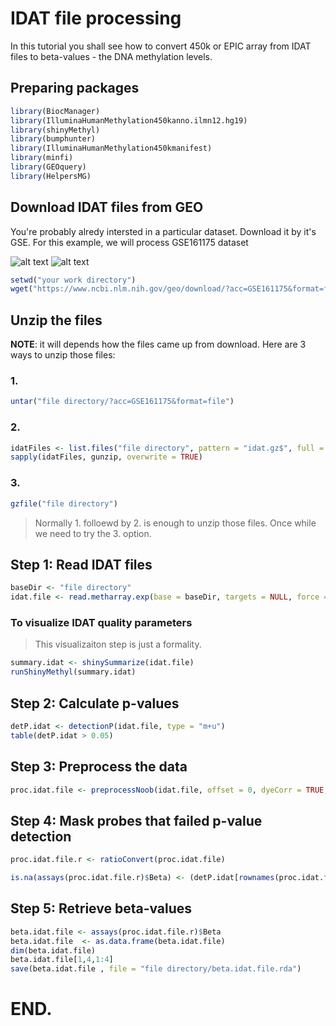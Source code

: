 # IDAT file processing 

In this tutorial you shall see how to convert 450k or EPIC array from IDAT files to beta-values - the DNA methylation levels. 

## Preparing packages 

```r
library(BiocManager)
library(IlluminaHumanMethylation450kanno.ilmn12.hg19)
library(shinyMethyl)
library(bumphunter)
library(IlluminaHumanMethylation450kmanifest)
library(minfi)
library(GEOquery)
library(HelpersMG)
```

## Download IDAT files from GEO 

You're probably alredy intersted in a particular dataset. Download it by it's GSE. For this example, we will process GSE161175 dataset 


![alt text](image_01_geo.png)
![alt text](image_02_geo.png)

```r
setwd("your work directory")
wget("https://www.ncbi.nlm.nih.gov/geo/download/?acc=GSE161175&format=file") 
```

## Unzip the files

**NOTE**: it will depends how the files came up from download. 
Here are 3 ways to unzip those files:

### 1.

```r
untar("file directory/?acc=GSE161175&format=file")
```

### 2.

```r
idatFiles <- list.files("file directory", pattern = "idat.gz$", full = TRUE, recursive = TRUE)
sapply(idatFiles, gunzip, overwrite = TRUE)
```

### 3.

```r
gzfile("file directory")
```
> Normally 1. folloewd by 2. is enough to unzip those files. Once while we need to try the 3. option. 


## Step 1: Read IDAT files 

```r
baseDir <- "file directory"  
idat.file <- read.metharray.exp(base = baseDir, targets = NULL, force = TRUE, recursive = T) 
```

### To visualize IDAT quality parameters 
> This visualizaiton step is just a formality.

```r
summary.idat <- shinySummarize(idat.file)
runShinyMethyl(summary.idat) 
```


## Step 2: Calculate p-values

```r
detP.idat <- detectionP(idat.file, type = "m+u") 
table(detP.idat > 0.05)
```


## Step 3: Preprocess the data

```r
proc.idat.file <- preprocessNoob(idat.file, offset = 0, dyeCorr = TRUE, verbose = TRUE, dyeMethod="reference")
```


## Step 4: Mask probes that failed p-value detection

```r
proc.idat.file.r <- ratioConvert(proc.idat.file)

is.na(assays(proc.idat.file.r)$Beta) <- (detP.idat[rownames(proc.idat.file.r), colnames(proc.idat.file.r)] > 0.05)
```


## Step 5: Retrieve beta-values

```r
beta.idat.file <- assays(proc.idat.file.r)$Beta
beta.idat.file  <- as.data.frame(beta.idat.file)
dim(beta.idat.file)
beta.idat.file[1,4,1:4]
save(beta.idat.file , file = "file directory/beta.idat.file.rda")
```

# END. 


